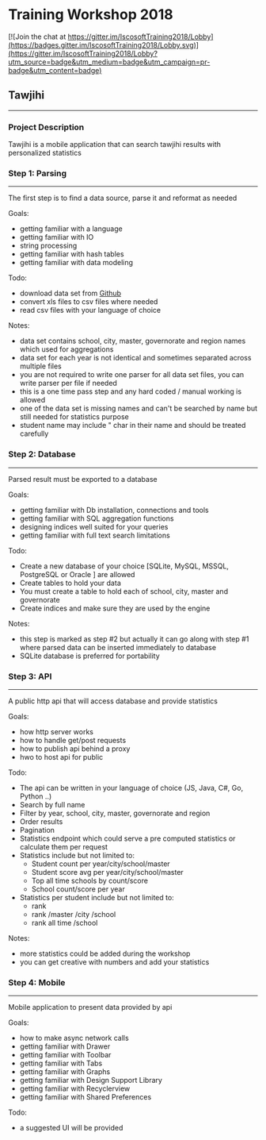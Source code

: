 # Training Workshop 2018 

[![Join the chat at https://gitter.im/IscosoftTraining2018/Lobby](https://badges.gitter.im/IscosoftTraining2018/Lobby.svg)](https://gitter.im/IscosoftTraining2018/Lobby?utm_source=badge&utm_medium=badge&utm_campaign=pr-badge&utm_content=badge)

## Tawjihi
---
### Project Description

Tawjihi is a mobile application that can search tawjihi results with personalized statistics

### Step 1: Parsing
---
The first step is to find a data source, parse it and reformat as needed

Goals:
- getting familiar with a language
- getting familiar with IO
- string processing 
- getting familiar with hash tables
- getting familiar with data modeling

Todo: 
- download data set from [Github](https://github.com/Yousefjb/tawjihi-plain-data)
- convert xls files to csv files where needed
- read csv files with your language of choice

Notes:
- data set contains school, city, master, governorate and region names which used for aggregations
- data set for each year is not identical and sometimes separated across multiple files
- you are not required to write one parser for all data set files, you can write parser per file if needed
- this is a one time pass step and any hard coded / manual working is allowed
- one of the data set is missing names and can't be searched by name but still needed for statistics purpose 
- student name may include " char in their name and should be treated carefully



### Step 2: Database
---
Parsed result must be exported to a database

Goals:
- getting familiar with Db installation, connections and tools
- getting familiar with SQL aggregation functions 
- designing indices well suited for your queries
- getting familiar with full text search limitations

Todo:
- Create a new database of your choice [SQLite, MySQL, MSSQL, PostgreSQL or Oracle ] are allowed
- Create tables to hold your data
- You must create a table to hold each of school, city, master and governorate 
- Create indices and make sure they are used by the engine

Notes:
- this step is marked as step #2 but actually it can go along with step #1 where parsed data can be inserted immediately to database 
- SQLite database is preferred for portability


### Step 3: API
---
A public http api that will access database and provide statistics

Goals:
- how http server works
- how to handle get/post requests
- how to publish api behind a proxy
- hwo to host api for public

Todo: 
- The api can be written in your language of choice (JS, Java, C#, Go, Python ..)
- Search by full name
- Filter by year, school, city, master, governorate and region
- Order results
- Pagination
- Statistics endpoint which could serve a pre computed statistics or calculate them per request
- Statistics include but not limited to: 
    - Student count per year/city/school/master
    - Student score avg per year/city/school/master
    - Top all time schools by count/score
    - School count/score per year
- Statistics per student include but not limited to:
    - rank
    - rank /master /city /school
    - rank all time /school

Notes:
- more statistics could be added during the workshop 
- you can get creative with numbers and add your statistics

### Step 4: Mobile
---
Mobile application to present data provided by api

Goals: 
- how to make async network calls
- getting familiar with Drawer
- getting familiar with Toolbar
- getting familiar with Tabs
- getting familiar with Graphs
- getting familiar with Design Support Library
- getting familiar with Recyclerview
- getting familiar with Shared Preferences

Todo: 
- a suggested UI will be provided 

